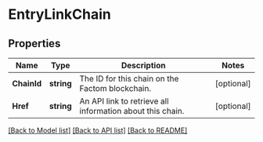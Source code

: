 # EntryLinkChain

## Properties
Name | Type | Description | Notes
------------ | ------------- | ------------- | -------------
**ChainId** | **string** | The ID for this chain on the Factom blockchain. | [optional] 
**Href** | **string** | An API link to retrieve all information about this chain. | [optional] 

[[Back to Model list]](../README.md#documentation-for-models) [[Back to API list]](../README.md#documentation-for-api-endpoints) [[Back to README]](../README.md)


